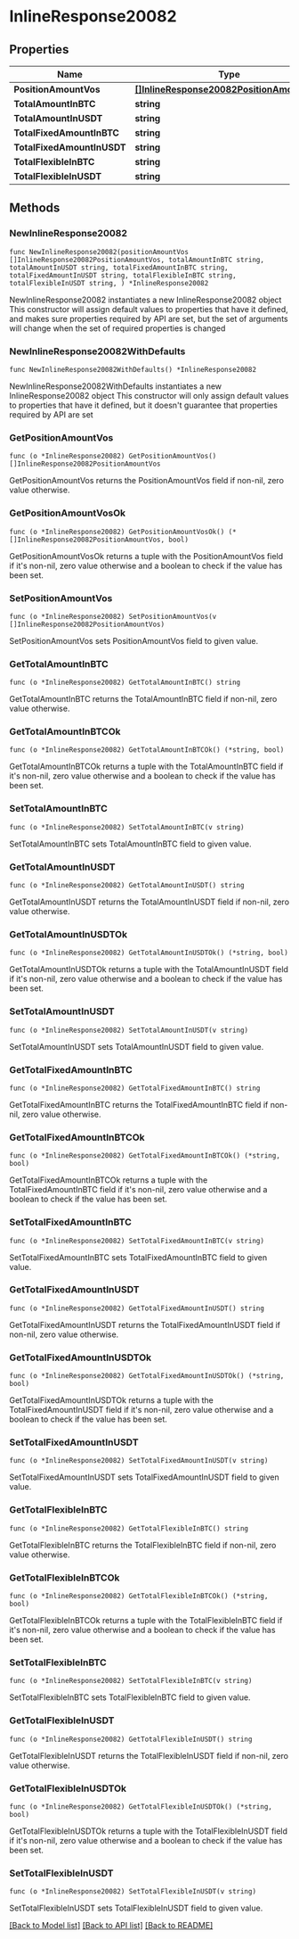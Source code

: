 # InlineResponse20082

## Properties

Name | Type | Description | Notes
------------ | ------------- | ------------- | -------------
**PositionAmountVos** | [**[]InlineResponse20082PositionAmountVos**](InlineResponse20082PositionAmountVos.md) |  | 
**TotalAmountInBTC** | **string** |  | 
**TotalAmountInUSDT** | **string** |  | 
**TotalFixedAmountInBTC** | **string** |  | 
**TotalFixedAmountInUSDT** | **string** |  | 
**TotalFlexibleInBTC** | **string** |  | 
**TotalFlexibleInUSDT** | **string** |  | 

## Methods

### NewInlineResponse20082

`func NewInlineResponse20082(positionAmountVos []InlineResponse20082PositionAmountVos, totalAmountInBTC string, totalAmountInUSDT string, totalFixedAmountInBTC string, totalFixedAmountInUSDT string, totalFlexibleInBTC string, totalFlexibleInUSDT string, ) *InlineResponse20082`

NewInlineResponse20082 instantiates a new InlineResponse20082 object
This constructor will assign default values to properties that have it defined,
and makes sure properties required by API are set, but the set of arguments
will change when the set of required properties is changed

### NewInlineResponse20082WithDefaults

`func NewInlineResponse20082WithDefaults() *InlineResponse20082`

NewInlineResponse20082WithDefaults instantiates a new InlineResponse20082 object
This constructor will only assign default values to properties that have it defined,
but it doesn't guarantee that properties required by API are set

### GetPositionAmountVos

`func (o *InlineResponse20082) GetPositionAmountVos() []InlineResponse20082PositionAmountVos`

GetPositionAmountVos returns the PositionAmountVos field if non-nil, zero value otherwise.

### GetPositionAmountVosOk

`func (o *InlineResponse20082) GetPositionAmountVosOk() (*[]InlineResponse20082PositionAmountVos, bool)`

GetPositionAmountVosOk returns a tuple with the PositionAmountVos field if it's non-nil, zero value otherwise
and a boolean to check if the value has been set.

### SetPositionAmountVos

`func (o *InlineResponse20082) SetPositionAmountVos(v []InlineResponse20082PositionAmountVos)`

SetPositionAmountVos sets PositionAmountVos field to given value.


### GetTotalAmountInBTC

`func (o *InlineResponse20082) GetTotalAmountInBTC() string`

GetTotalAmountInBTC returns the TotalAmountInBTC field if non-nil, zero value otherwise.

### GetTotalAmountInBTCOk

`func (o *InlineResponse20082) GetTotalAmountInBTCOk() (*string, bool)`

GetTotalAmountInBTCOk returns a tuple with the TotalAmountInBTC field if it's non-nil, zero value otherwise
and a boolean to check if the value has been set.

### SetTotalAmountInBTC

`func (o *InlineResponse20082) SetTotalAmountInBTC(v string)`

SetTotalAmountInBTC sets TotalAmountInBTC field to given value.


### GetTotalAmountInUSDT

`func (o *InlineResponse20082) GetTotalAmountInUSDT() string`

GetTotalAmountInUSDT returns the TotalAmountInUSDT field if non-nil, zero value otherwise.

### GetTotalAmountInUSDTOk

`func (o *InlineResponse20082) GetTotalAmountInUSDTOk() (*string, bool)`

GetTotalAmountInUSDTOk returns a tuple with the TotalAmountInUSDT field if it's non-nil, zero value otherwise
and a boolean to check if the value has been set.

### SetTotalAmountInUSDT

`func (o *InlineResponse20082) SetTotalAmountInUSDT(v string)`

SetTotalAmountInUSDT sets TotalAmountInUSDT field to given value.


### GetTotalFixedAmountInBTC

`func (o *InlineResponse20082) GetTotalFixedAmountInBTC() string`

GetTotalFixedAmountInBTC returns the TotalFixedAmountInBTC field if non-nil, zero value otherwise.

### GetTotalFixedAmountInBTCOk

`func (o *InlineResponse20082) GetTotalFixedAmountInBTCOk() (*string, bool)`

GetTotalFixedAmountInBTCOk returns a tuple with the TotalFixedAmountInBTC field if it's non-nil, zero value otherwise
and a boolean to check if the value has been set.

### SetTotalFixedAmountInBTC

`func (o *InlineResponse20082) SetTotalFixedAmountInBTC(v string)`

SetTotalFixedAmountInBTC sets TotalFixedAmountInBTC field to given value.


### GetTotalFixedAmountInUSDT

`func (o *InlineResponse20082) GetTotalFixedAmountInUSDT() string`

GetTotalFixedAmountInUSDT returns the TotalFixedAmountInUSDT field if non-nil, zero value otherwise.

### GetTotalFixedAmountInUSDTOk

`func (o *InlineResponse20082) GetTotalFixedAmountInUSDTOk() (*string, bool)`

GetTotalFixedAmountInUSDTOk returns a tuple with the TotalFixedAmountInUSDT field if it's non-nil, zero value otherwise
and a boolean to check if the value has been set.

### SetTotalFixedAmountInUSDT

`func (o *InlineResponse20082) SetTotalFixedAmountInUSDT(v string)`

SetTotalFixedAmountInUSDT sets TotalFixedAmountInUSDT field to given value.


### GetTotalFlexibleInBTC

`func (o *InlineResponse20082) GetTotalFlexibleInBTC() string`

GetTotalFlexibleInBTC returns the TotalFlexibleInBTC field if non-nil, zero value otherwise.

### GetTotalFlexibleInBTCOk

`func (o *InlineResponse20082) GetTotalFlexibleInBTCOk() (*string, bool)`

GetTotalFlexibleInBTCOk returns a tuple with the TotalFlexibleInBTC field if it's non-nil, zero value otherwise
and a boolean to check if the value has been set.

### SetTotalFlexibleInBTC

`func (o *InlineResponse20082) SetTotalFlexibleInBTC(v string)`

SetTotalFlexibleInBTC sets TotalFlexibleInBTC field to given value.


### GetTotalFlexibleInUSDT

`func (o *InlineResponse20082) GetTotalFlexibleInUSDT() string`

GetTotalFlexibleInUSDT returns the TotalFlexibleInUSDT field if non-nil, zero value otherwise.

### GetTotalFlexibleInUSDTOk

`func (o *InlineResponse20082) GetTotalFlexibleInUSDTOk() (*string, bool)`

GetTotalFlexibleInUSDTOk returns a tuple with the TotalFlexibleInUSDT field if it's non-nil, zero value otherwise
and a boolean to check if the value has been set.

### SetTotalFlexibleInUSDT

`func (o *InlineResponse20082) SetTotalFlexibleInUSDT(v string)`

SetTotalFlexibleInUSDT sets TotalFlexibleInUSDT field to given value.



[[Back to Model list]](../README.md#documentation-for-models) [[Back to API list]](../README.md#documentation-for-api-endpoints) [[Back to README]](../README.md)


